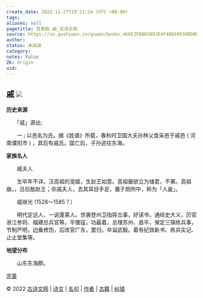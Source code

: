 ```yaml
---
create_date: 2022-11-27T19:21:24 (UTC +08:00)
tags: 
aliases: null
pagetitle: 百家姓·戚_古诗文网
source: https://so.gushiwen.cn/guwen/bookv_46653FD803893E4F48D49930DD8B3EB9.aspx
author: 
status: 未阅读
category: 
notes: False
ZK: Origin
uid: 
---
```


## **戚** ![](https://song.gushiwen.cn/siteimg/speak-er.png)

**历史来源**

　　「戚」源出;

　　一 ; 以邑名为氏。据《姓谱》所载，春秋时卫国大夫孙林父食采邑于戚邑 ( 河南濮阳市 ) ，其后有戚氏。国亡后，子孙逃往东海。

**家族名人**

　　戚夫人

　　生卒年不详。汉高祖的宠姬，生赵王如意。高祖屡欲立为储君，不果。高祖崩，，吕后酖赵王；杀戚夫人，去其耳目手足，置于厕所中，称为「人彘」。

　　戚继光 (1528～1585？）

　　明代定远人，一说蓬莱人。世袭登州卫指挥佥事，好读书，通经史大义，历官浙江参将、福建总兵官等，平倭寇，功最着，总理苏州、昌平、保定三镇练兵事，节制严明，边备修饬，后改官广东，罢归，卒谥武毅。着有纪效新书、练兵实记、止止堂集等。

**地望分布**

　　山东东海郡。

[完善](https://so.gushiwen.cn/jiucuo.aspx?u=%e7%ab%a0%e8%8a%822339%e3%80%8a%e7%99%be%e5%ae%b6%e5%a7%93%c2%b7%e6%88%9a%e3%80%8b)

© 2022 [古诗文网](https://www.gushiwen.cn/) | [诗文](https://so.gushiwen.cn/shiwens/) | [名句](https://so.gushiwen.cn/mingjus/) | [作者](https://so.gushiwen.cn/authors/) | [古籍](https://so.gushiwen.cn/guwen/) | [纠错](https://so.gushiwen.cn/jiucuo.aspx?u=)
